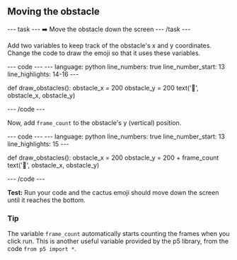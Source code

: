 <h2 class="c-project-heading--task">Moving the obstacle</h2>

--- task ---
➡️ Move the obstacle down the screen
--- /task --- 

Add two variables to keep track of the obstacle's x and y coordinates. Change the code to draw the emoji so that it uses these variables.  

<div class="c-project-code">
--- code ---
---
language: python
line_numbers: true
line_number_start: 13
line_highlights: 14-16
---

def draw_obstacles():
    obstacle_x = 200
    obstacle_y = 200 
    text('🌵', obstacle_x, obstacle_y) 

--- /code ---
</div>

Now, add `frame_count` to the obstacle's y (vertical) position. 

<div class="c-project-code">
--- code ---
---
language: python
line_numbers: true
line_number_start: 13
line_highlights: 15
---

def draw_obstacles():
    obstacle_x = 200
    obstacle_y = 200 + frame_count
    text('🌵', obstacle_x, obstacle_y) 

--- /code ---
</div>

**Test:** Run your code and the cactus emoji should move down the screen until it reaches the bottom.  

<div class="c-project-callout c-project-callout--tip">

### Tip

The variable `frame_count` automatically starts counting the frames when you click run. This is another useful variable provided by the p5 library, from the code `from p5 import *`. 

</div>
